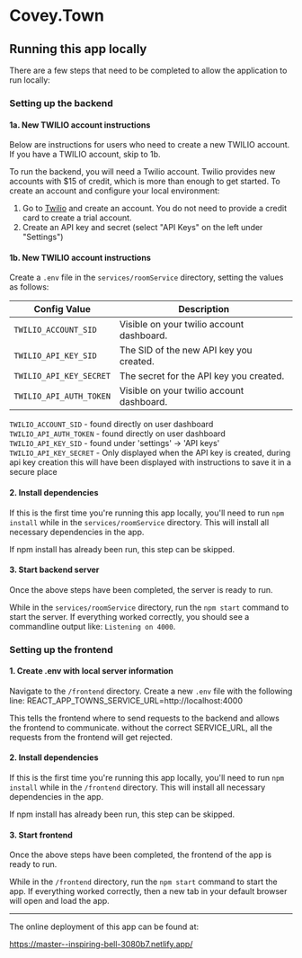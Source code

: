 # Covey.Town

## Running this app locally

There are a few steps that need to be completed to allow the application to run locally:

### Setting up the backend

#### 1a. New TWILIO account instructions

Below are instructions for users who need to create a new TWILIO account. If you have a TWILIO account, skip to 1b.

To run the backend, you will need a Twilio account. Twilio provides new accounts with $15 of credit, which is more than enough to get started.
To create an account and configure your local environment:

1. Go to [Twilio](https://www.twilio.com/) and create an account. You do not need to provide a credit card to create a trial account.
2. Create an API key and secret (select "API Keys" on the left under "Settings")

#### 1b. New TWILIO account instructions

Create a `.env` file in the `services/roomService` directory, setting the values as follows:

| Config Value            | Description                               |
| ----------------------- | ----------------------------------------- |
| `TWILIO_ACCOUNT_SID`    | Visible on your twilio account dashboard. |
| `TWILIO_API_KEY_SID`    | The SID of the new API key you created.   |
| `TWILIO_API_KEY_SECRET` | The secret for the API key you created.   |
| `TWILIO_API_AUTH_TOKEN` | Visible on your twilio account dashboard. |

`TWILIO_ACCOUNT_SID` - found directly on user dashboard
`TWILIO_API_AUTH_TOKEN` - found directly on user dashboard
`TWILIO_API_KEY_SID` - found under 'settings' -> 'API keys'
`TWILIO_API_KEY_SECRET` - Only displayed when the API key is created, during api key creation this will have been displayed with instructions to save it in a secure place


#### 2. Install dependencies

If this is the first time you're running this app locally, you'll need to run `npm install` while in the `services/roomService` directory. This will install all necessary dependencies in the app.

If npm install has already been run, this step can be skipped.

#### 3. Start backend server

Once the above steps have been completed, the server is ready to run. 

While in the `services/roomService` directory, run the `npm start` command to start the server. If everything worked correctly, you should see a commandline output like: `Listening on 4000`. 

### Setting up the frontend

#### 1. Create .env with local server information

Navigate to the `/frontend` directory. Create a new `.env` file with the following line: REACT_APP_TOWNS_SERVICE_URL=http://localhost:4000

This tells the frontend where to send requests to the backend and allows the frontend to communicate. without the correct SERVICE_URL, all the requests from the frontend will get rejected.

#### 2. Install dependencies

If this is the first time you're running this app locally, you'll need to run `npm install` while in the `/frontend` directory. This will install all necessary dependencies in the app.

If npm install has already been run, this step can be skipped.

#### 3. Start frontend

Once the above steps have been completed, the frontend of the app is ready to run. 

While in the `/frontend` directory, run the `npm start` command to start the app. If everything worked correctly, then a new tab in your default browser will open and load the app.

---

The online deployment of this app can be found at:

https://master--inspiring-bell-3080b7.netlify.app/
